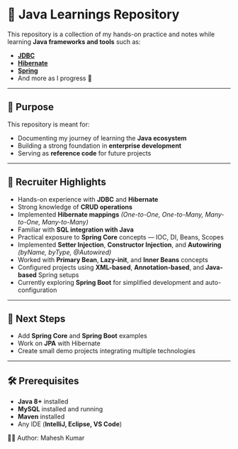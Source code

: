 # 📘 Java Learnings Repository

This repository is a collection of my hands-on practice and notes while learning **Java frameworks and tools** such as:
- **[JDBC](https://github.com/mahesh472005/java_learnings/tree/main/jdbc#jdbc)**
- **[Hibernate](https://github.com/mahesh472005/java_learnings/tree/main/hibernate#hibernate)**
- **[Spring](https://github.com/mahesh472005/java_learnings/tree/main/spring-framework#-spring-framework--complete-guide)**
- And more as I progress 🚀
---

## 🎯 Purpose
This repository is meant for:
- Documenting my journey of learning the **Java ecosystem**
- Building a strong foundation in **enterprise development**
- Serving as **reference code** for future projects

---

## 💼 Recruiter Highlights  

- Hands-on experience with **JDBC** and **Hibernate**  
- Strong knowledge of **CRUD operations**  
- Implemented **Hibernate mappings** *(One-to-One, One-to-Many, Many-to-One, Many-to-Many)*  
- Familiar with **SQL integration with Java**  
- Practical exposure to **Spring Core** concepts — IOC, DI, Beans, Scopes  
- Implemented **Setter Injection**, **Constructor Injection**, and **Autowiring** *(byName, byType, @Autowired)*  
- Worked with **Primary Bean**, **Lazy-init**, and **Inner Beans** concepts  
- Configured projects using **XML-based**, **Annotation-based**, and **Java-based** Spring setups  
- Currently exploring **Spring Boot** for simplified development and auto-configuration  

---

## 🔮 Next Steps
- Add **Spring Core** and **Spring Boot** examples  
- Work on **JPA** with Hibernate  
- Create small demo projects integrating multiple technologies  

---

## 🛠️ Prerequisites
- **Java 8+** installed
- **MySQL** installed and running
- **Maven** installed
- Any IDE (**IntelliJ, Eclipse, VS Code**)

👨‍💻 Author: Mahesh Kumar  
